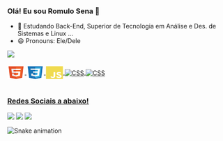 ### Olá! Eu sou Romulo Sena  👋

- 🌱 Estudando Back-End, Superior de Tecnologia em Análise e Des. de Sistemas e Linux ...
- 😄 Pronouns: Ele/Dele

 <div>
   <a href="https://github.com/Foxsnk">
   <img height="180em" src="https://github-readme-stats.vercel.app/api?username=Foxsnk&show_icons=true&theme=tokyonight&include_all_commits=true&count_private=true"/>
</div>
 
<div style="display: inline_block"><br>
  <img align="center" alt="HTML" height="30" width="40" src="https://raw.githubusercontent.com/devicons/devicon/master/icons/html5/html5-original.svg">
  <img align="center" alt="CSS" height="30" width="40" src="https://raw.githubusercontent.com/devicons/devicon/master/icons/css3/css3-original.svg">
  <img align="center" alt="Js" height="30" width="40" src="https://raw.githubusercontent.com/devicons/devicon/master/icons/javascript/javascript-plain.svg">
  <img align="center" alt="CSS" height="30" width="40" src="https://cdn.jsdelivr.net/gh/devicons/devicon/icons/visualstudio/visualstudio-plain.svg" />
  <img align="center" alt="CSS" height="30" width="40" src="https://cdn.jsdelivr.net/gh/devicons/devicon/icons/linux/linux-original.svg" />
                
</div>
 
 <br>
 
  ### Redes Sociais a abaixo!
 
<div> 
  <a href="https://www.instagram.com/oromulosena/" target="_blank"><img src="https://img.shields.io/badge/-Instagram-%23E4405F?style=for-the-badge&logo=instagram&logoColor=white" target="_blank"></a>
  <a href = "mailto:foxsnkjunior@gmail.com"><img src="https://img.shields.io/badge/-Gmail-%23333?style=for-the-badge&logo=gmail&logoColor=white" target="_blank"></a>
  <a href="https://www.linkedin.com/in/romulosena-1376b921a/" target="_blank"><img src="https://img.shields.io/badge/-LinkedIn-%230077B5?style=for-the-badge&logo=linkedin&logoColor=white" target="_blank"></a> 
 
  ![Snake animation](https://github.com/felipe1590/felipe1590/blob/output/github-contribution-grid-snake.svg)

</div>


